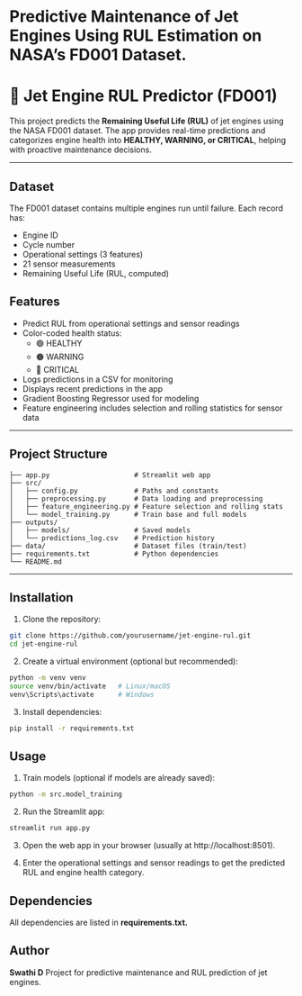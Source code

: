 Predictive Maintenance of Jet Engines Using RUL Estimation on NASA’s FD001 Dataset.
=======
# 🚀 Jet Engine RUL Predictor (FD001)

This project predicts the **Remaining Useful Life (RUL)** of jet engines using the NASA FD001 dataset. The app provides real-time predictions and categorizes engine health into **HEALTHY, WARNING, or CRITICAL**, helping with proactive maintenance decisions.

---
## Dataset
The FD001 dataset contains multiple engines run until failure. Each record has:
- Engine ID
- Cycle number
- Operational settings (3 features)
- 21 sensor measurements
- Remaining Useful Life (RUL, computed)
## **Features**

- Predict RUL from operational settings and sensor readings
- Color-coded health status:
  - 🟢 HEALTHY
  - 🟠 WARNING
  - 🔴 CRITICAL
- Logs predictions in a CSV for monitoring
- Displays recent predictions in the app
- Gradient Boosting Regressor used for modeling
- Feature engineering includes selection and rolling statistics for sensor data

---

## **Project Structure**
```
├── app.py                     # Streamlit web app
├── src/
│   ├── config.py              # Paths and constants
│   ├── preprocessing.py       # Data loading and preprocessing
│   ├── feature_engineering.py # Feature selection and rolling stats
│   └── model_training.py      # Train base and full models
├── outputs/
│   ├── models/                # Saved models
│   └── predictions_log.csv    # Prediction history
├── data/                      # Dataset files (train/test)
├── requirements.txt           # Python dependencies
└── README.md
```

---

## **Installation**

1. Clone the repository:

```bash
git clone https://github.com/yourusername/jet-engine-rul.git
cd jet-engine-rul
```
2. Create a virtual environment (optional but recommended):

```bash 
python -m venv venv
source venv/bin/activate   # Linux/macOS
venv\Scripts\activate      # Windows
```
3. Install dependencies:

```bash
pip install -r requirements.txt
```

## Usage

1. Train models (optional if models are already saved):
```bash
python -m src.model_training
```

2. Run the Streamlit app:
```bash
streamlit run app.py
```

3. Open the web app in your browser (usually at http://localhost:8501).

4. Enter the operational settings and sensor readings to get the predicted RUL and engine health category.

## Dependencies

All dependencies are listed in **requirements.txt.**

## Author

**Swathi D**
Project for predictive maintenance and RUL prediction of jet engines.
